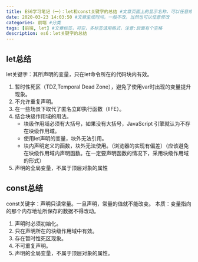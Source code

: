 ```yaml
---
title: ES6学习笔记（一）：let和const关键字的总结 #文章页面上的显示名称，可以任意修改，不会出现在URL中
date: 2020-03-23 14:03:50 #文章生成时间，一般不改，当然也可以任意修改
categories: 前端 #分类
tags: [前端, let] #文章标签，可空，多标签请用格式，注意:后面有个空格
description: es6：let关键字的总结
---
```


## let总结
let关键字：其所声明的变量，只在let命令所在的代码块内有效。
1. 暂时性死区（TDZ,Temporal Dead Zone），避免了使用var时出现的变量提升现象。
2. 不允许重复声明。
3. 在一些场景下取代了匿名立即执行函数（IIFE）。
4. 结合块级作用域的用法。
    * 块级作用域必须有大括号，如果没有大括号，JavaScript 引擎就认为不存在块级作用域。
    * 使用let声明的变量，块外无法引用。
    * 块内声明定义的函数，块外无法使用。（浏览器的实现有偏差）（应该避免在块级作用域内声明函数。在一定要声明函数的情况下，采用块级作用域的形式）
5. 声明的全局变量，不属于顶层对象的属性

## const总结
const关键字：声明只读常量。一旦声明，常量的值就不能改变。
本质：变量指向的那个内存地址所保存的数据不得改动。
1. 声明时必须初始化。
2. 只在声明所在的块级作用域中有效。
3. 存在暂时性死区现象。
4. 不可重复声明。
5. 声明的全局变量，不属于顶层对象的属性。